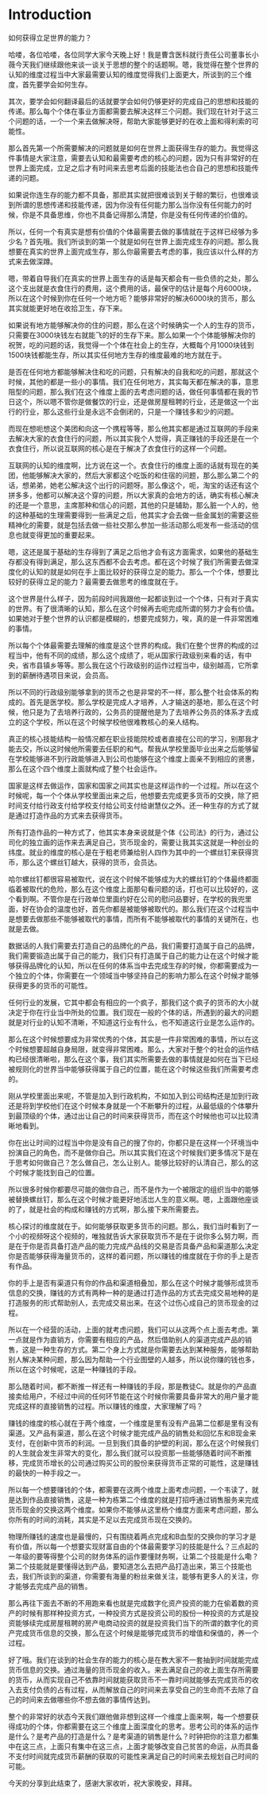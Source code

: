 # Introduction

如何获得立足世界的能力？



哈喽，各位哈喽，各位同学大家今天晚上好！我是曹含医科就行责任公司董事长小薇今天我们继续跟他来谈一谈关于思想的整个的话题啊。嗯，我觉得在整个世界的认知的维度过程当中大家最需要认知的维度觉得我们上面更大，所谈到的三个维度，首先要学会如何生存。

其次，要学会如何翻译最后的话就要学会如何仍够更好的完成自己的思想和技能的传递。那么每个个体在事业方面都需要去解决这样三个问题。我们现在针对于这三个问题的话，一个一个来去做解决呀，帮助大家能够更好的在收上面和得利索的可能性。

那么首先第一个所需要解决的问题就是如何在世界上面获得生存的能力。我觉得这件事情是大家注意，需要去认知和最需要考虑的核心的问题，因为只有非常好的在世界上面完成，立足之后才有时间来去思考后面的技能法也合自己的思想和技能传递的问题。

如果说你连生存的能力都不具备，那麽其实就把很难谈到关于鲸的繁衍，也很难谈到所谓的思想传递和技能传递，因为你没有任何能力那么当你没有任何能力的时候，你是不具备思维，你也不具备记得那么清楚，你是没有任何传递的价值的。

所以，任何一个有真实是想有价值的个体最需要去做的事情就在于这样已经够为多少名？首先哦。我们所谈到的第一个就是如何在世界上面完成生存的问题。那么我想要在真实的世界上面完成生存，那么你最需要去考虑的事，我应该以什么样的方式来去做深蹲。

嗯，带着自导我们在真实的世界上面生存的话是每天都会有一些负债的之处，那么这个支出就是衣食住行的费用，这个费用的话，最保守的估计是每个月6000块，所以在这个时候到你在任何一个地方呃？能够非常好的解决6000块的货币，那么其实就能更好地在收拾卫生，存下来。

如果说有地方能够解决你的住的问题，那么在这个时候确实一个人的生存的货币，只需要在3000块钱左右就能飞的好的生存下来。那么如果一个个体能够解决你的祝贺，吃的问题的话，我觉得一个个体在社会上的生存，大概每个月1000块钱到1500块钱都能生存，所以其实任何地方生存的维度最难的地方就在于。

是否在任何地方都能够解决住和吃的问题，只有解决的自我和吃的问题，那就这个时候，其他的都是一些小的事情。我们在任何地方，其实每天都在解决的事，意思阻型的问题，那么我们在这个维度上面的去考虑问题的话，做任何事情都在我的节日这个，所以嗯不管你是做餐饮的行业，还是做房屋租聘的行业，还是做这一个出行的行业，那么这些行业是永远不会倒闭的，只是一个赚钱多和少的问题。

而现在想呃想这个美团和向这一个携程等等，那么他其实都是通过互联网的手段来去解决大家的衣食住行的问题，所以其实我个人觉得，真正赚钱的手段还是在一个衣食住行，所以说互联网的核心是在于解决了衣食住行的这样一个问题。

互联网的认知的维度啊，比方说在这一个。衣食住行的维度上面的话就有现在的美团，他能够解决大家的，然后大家都这个吃饭的和住宿的问题，那么那么第二个的话，想弟弟，她老公解决这个出行的问题呀。那么像这个，呃，淘宝的话还有这个拼多多，他都可以解决这个穿的问题，所以大家真的会地方的话，确实有核心解决的还是一个意思，主席那种和信心的问题，其他的只是辅助，那么脏一个人的，他的这种基础的生理需要得到一些满足之后，他其实才会去做一些金属划的需要这些精神化的需要，就是包括去做一些社交那么参加一些活动那么呃发布一些活动的信息也就变得更加的重要起来。

嗯，这还是属于基础的生存得到了满足之后他才会有这方面需求，如果他的基础生存都没有得到满足，那么这东西都不会去考虑。都在这个时候了我们所需要去做深度化的认知的就是如何在手上面比较好的获得立足的能力。那么一个个体，想要比较好的获得立足的能力？最需要去做思考的维度就在于。

这个世界是什么样子，因为前段时间我跟他一起都谈到过一个个体，只有对于真实的世界。有了很清晰的认知，那么在这个时候再去呃完成所谓的努力才会有价值。如果她对于整个世界的认识都是模糊的，想要完成努力，唉，真的是一件非常困难的事情。

所以每个个体最需要去理解的维度是这个世界的构成。我们在整个世界的构成的过程当中，他有不同的成绩，那么这个成绩了，呃从国家行政级别来看的话，有中央，省市县镇乡等等。那么我在这个行政级别的运作过程当中，级别越高，它所拿到的薪酬待遇项目来说，会员高。

所以不同的行政级别能够拿到的货币之也是非常的不一样，那么整个社会体系的构成的。首先是医学校。那么学校是完成人才培养，人才输送的基地，那么在这个时候，他只是为了去培养行政的，公务员的提醒他是为了去培养公务员的体系才去成立的这个学校，所以在这个时候学校他很难教核心的亲人结构。

真正的核心技能结构一般情况都在职业技能院校或者直接在公司的学习，别那我才能去交，所以这时候他所需要去任职的和气。帮我从学校里面毕业出来之后能够留在学校能够进不到行政能够进入到公司也能够在这个维度上面亲不到相应的贤惠，那么在这个四个维度上面就构成了整个社会运作。

国家是这样去做运作，国家和国家之间其实也是这样运作的一个过程。所以在这个时候呢，每一个个体从学校里面出来之后，他想要去完成更多货币的交换，除了把时间支付给行政支付给学校支付给公司支付给谢慧仪之外。还一种生存的方式了就是通过打造作品的方式来去获得货币。

所有打造作品的一种方式了，他其实本身来说就是个体《公司法》的行为，通过公司化的独立画的运作来去满足自己，货币现金的，需要让我其实这就是一种创业的纬度。就业的维度的核心是在于粗老师兼给别人四作为其中的一个螺丝钉来获得货币，那么这个螺丝钉越大，获得的货币，会员达。

哈尔螺丝钉都很容易被取代，说在这个时候不能够成为大的螺丝钉的个体最终都面临着被取代的危险，那么在这个维度上面那句看问题的话，打也可以比较好的，这个看到啊。不管你是在行政单位里面约好在公司的慰问品要好，在学校的我兜里面，好在协会的温度也好，首先你都是被能够被取代的。那么我们在这个过程当中是想要去做那些不能够被取代的事情，而所有不能够被取代的事情的关键所在，也就是去做。

数据话的人我们需要去打造自己的品牌化的产品，我们需要打造属于自己的品牌，我们需要锻造出属于自己的能力，我们只有打造属于自己的能力让在这个时候才能够获得品牌化的认知，所以在任何的体系当中去完成生存的时候，你都需要成为一个独立的个体，你需要在一个领域当中够坚持自己的影响力那么在这个时候才能够获得更多的货币的可能性。

任何行业的发展，它其中都会有相应的一个疯子，那我们这个疯子的货币的大小就决定于你在行业当中所处的位置。我们现在一般的个体的话，所遇到的最大的问题就是对行业的认知不清晰，不知道这行业有什么，也不知道这行业是怎么运作的。

那么在这个时候想要成为非常优秀的个体，其实是一件非常困难的事情，所以在这个时候想要超越自身局限，就变得非常困难。那么，大家对于整个的社会的运作结构已经很清晰啦，那么在这个事，我们其实所需要去做的事情就是如何在当下已经被规则化的世界当中能够获得属于自己的位置，能在这个时候这些我们所需要考虑的。

刚从学校里面出来呢，不管是加入到行政机构，不如加入到公司结构还是加到行政还是将到学校他们在这个时候本身就是一个不断攀升的过程，从最低级的个体攀升到最顶级的个体，通过出让自己的时间来获得货币，而在这个时候他也可以比较清晰地看到。

你在出让时间的过程当中你是没有自己的搜了你的，你都只是在这样一个环境当中扮演自己的角色，而不是做你自己。所以其实我们在这个时候我们更多情况下是在于思考如何做自己？怎么做自己，怎么让别人。能够比较好的认清自己，那么的这个时候才能找到自己的位置。

所以很多时候你都要尽可能的做你自己，而不是作为一个被限定的组织当中的能够被替换螺丝钉，那么在这个时候才能更好地活岀人生的意义啊。嗯，上面跟他座谈的了，就是社会的构成和赚钱的方式啊，那么接下来所需要去。

核心探讨的维度就在于。如何能够获取更多货币的问题。那么，我们当时看到了一个小的视频呀这个视频的，唯独就告诉大家获取货币不是在于说你多么努力啊，而是在于你是否具备打造产品的能力完成产品线的交易是否具备产品和渠道那么决定你是否能够获得海量货币的，这样的着问题，所以赚钱的维度就在于你的手上是否有作品。

你的手上是否有渠道只有你的作品和渠道相叠加，那么在这个时候才能够形成货币信息的交换，赚钱的方式有两种一种的是通过打造作品的方式去完成交易地种的是打造服务的形式帮助别人，去完成交易出来。在这个过伤心成自己的货币现金的过程。

所以在一个经营的活动，上面的就考虑问题，我们可以从这两个点上面去考虑。第一点就是作为直销方，你需要有相应的产品，然后借助别人的渠道完成产品的销售，这是一种生存的方式。第二个身上方式就是你需要去达到某种服务，能够帮助别人解决某种问题，那么因为帮助一个行业图壁的人越多，所以说你赚的钱也多，所以在这个时候呢，这是一种赚钱的手段。

那么随着时间，都不断推一样还有一种赚钱的手段，那是教徒C。就是你的产品直接卖给用户，不经过中间的任何环节能在这个时候你需要具备非常大的用户量才能完成这样的直接销售的过程。所以赚钱的维度，大家理解了吗？

赚钱的维度的核心就在于两个维度，一个维度是里有没有产品第二位都是里有没有渠道。又产品有渠道，那么在这个时候才能完成产品的销售处和回忆东和B现金来支付，在创新中货币的利润。一旦到我们具备的护壁的利润，那么在这个时候我们的人生就会发生非常大的变化，那么我们就可以投资那一些能够随着时间不断推移，完成货币增长的公司通过购买公司的股份来获得货币正常的可能性，这是赚钱的最快的一种手段之一。

所以每一个想要赚钱的个体，都需要在这两个维度上面考虑问题，一个韦读了，就是达到作品直接销售，这是一种为栋第二个维度的就是打招呼通过销售服务来完成货币现金的交换这两个维度。如果你不能够从这里杨个维度方面来考虑问题，那么你所有的时间的消耗，其实是不足以去完成货币现在交换的。

物理所赚钱的速度也是最慢的，只有围绕着两点完成和B血型的交换你的学习才是有价值，所以每一个想要实现财富自由的个体最需要学习的技能是什么？三点起的一年级的要等得整个公司的财务体系的运作要懂财务啊，让第二个技能是什么嘞？第二个技能就是要懂得达到产品，要知道怎么去把产品打造出来，第三个技能也去，我们所谈到的渠道，你需要有海量的粉丝来做关注，能够有更多人的关注，你才能够去完成产品的销售。

那么再往下面去不断的不用跑来看也就是完成数字化资产投资的能力在偷着数的资产的时候有那样种投资方式，一种投资方式是投资公司的股份一种投资的方式是投资能够续完成房屋租聘的房产电商动投资的就是投资我们当下的所谓的数字化的资产完成货币信息的交换，那么在这个时候是能够完成货币的增值和保值的，养一个过程。

好了哦。我们在谈到的社会生存的能力的核心是在教大家不一套抽到时间就能完成货币信息的交换。通过海量的货币现金的收入。来去满足自己的收上面生存所需要的货币，从而实现自己不依靠时间就能获取货币不一靠时间就能够去完成货币的收入去支付负债的占有过程，从而解放自己的时间来去享受自己的生命而不去除了自己的时间来去做哪些你不想去做的事情传达到。

整个的非常好的状态今天我们跟他做非想到这样一个维度上面来啊，每一个想要获得成功的个体，你都需要在这三个维度上面深度化的思考。思考公司的体系的运作是什么？是考产品的打造是什么？是考渠道的销售是什么？时钟把你的注意力都集中在这三点，上面只有集中在这三点，上面才能够改变自己贫苦的命运，从而具备不支付时间就完成货币薪酬的获取的可能性来满足自己的时间来去规划自己时间的可能。

今天的分享到此结束了，感谢大家收听，祝大家晚安，拜拜。
